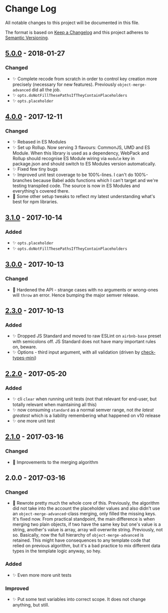 # Change Log
All notable changes to this project will be documented in this file.

The format is based on [Keep a Changelog](http://keepachangelog.com/)
and this project adheres to [Semantic Versioning](http://semver.org/).

## [5.0.0] - 2018-01-27
### Changed
- ✨ Complete recode from scratch in order to control key creation more precisely (necessary for new features). Previously `object-merge-advanced` did all the job.
- ✨ `opts.doNotFillThesePathsIfTheyContainPlaceholders`
- ✨ `opts.placeholder`

## [4.0.0] - 2017-12-11
### Changed
- ✨ Rebased in ES Modules
- ✨ Set up Rollup. Now serving 3 flavours: CommonJS, UMD and ES Module. When this library is used as a dependency, WebPack and Rollup should recognise ES Module wiring via `module` key in package.json and should switch to ES Modules version automatically.
- ✨ Fixed few tiny bugs
- ✨ Improved unit test coverage to be 100%-lines. I can't do 100%-branches because Babel adds functions which I can't target and we're testing transpiled code. The source is now in ES Modules and everything's covered there.
- 👾 Some other setup tweaks to reflect my latest understanding what's best for npm libraries.

## [3.1.0] - 2017-10-14
### Added
- ✨ `opts.placeholder`
- ✨ `opts.doNotFillThesePathsIfTheyContainPlaceholders`

## [3.0.0] - 2017-10-13
### Changed
- 🔧 Hardened the API - strange cases with no arguments or wrong-ones will `throw` an error. Hence bumping the major semver release.

## [2.3.0] - 2017-10-13
### Added
- ✨ Dropped JS Standard and moved to raw ESLint on `airbnb-base` preset with semicolons off. JS Standard does not have many important rules on, beware.
- ✨ Options - third input argument, with all validation (driven by [check-types-mini](https://github.com/codsen/check-types-mini))

## [2.2.0] - 2017-05-20
### Added
- ✨ cli `clear` when running unit tests (not that relevant for end-user, but totally relevant when maintaining all this)
- ✨ now consuming `standard` as a normal semver range, not _the latest greatest_ which is a liability remembering what happened on v10 release
- ✨ one more unit test

## [2.1.0] - 2017-03-16
### Changed
- 🔧 Improvements to the merging algorithm

## 2.0.0 - 2017-03-16
### Changed
- 🔧 Rewrote pretty much the whole core of this. Previously, the algorithm did not take into the account the placeholder values and also didn't use an `object-merge-advanced`-class merging, only filled the missing keys. It's fixed now. From practical standpoint, the main difference is when merging two plain objects, if two have the same key but one's value is a string, another's value is array, array will overwrite string. Previously, not so. Basically, now the full hierarchy of `object-merge-advanced` is retained. This might have consequences to any template code that relied on previous algorithm, but it's a bad practice to mix different data types in the template logic anyway, so hey.

### Added
- ✨ Even more more unit tests

### Improved
- ✨ Put some test variables into correct scope. It does not change anything, but still.

[2.0.0]: https://github.com/codsen/object-fill-missing-keys/compare/v1.4.0...v2.0.0
[2.1.0]: https://github.com/codsen/object-fill-missing-keys/compare/v2.0.0...v2.1.0
[2.2.0]: https://github.com/codsen/object-fill-missing-keys/compare/v2.1.0...v2.2.0
[2.3.0]: https://github.com/codsen/object-fill-missing-keys/compare/v2.2.0...v2.3.0
[3.0.0]: https://github.com/codsen/object-fill-missing-keys/compare/v2.3.0...v3.0.0
[3.1.0]: https://github.com/codsen/object-fill-missing-keys/compare/v3.0.0...v3.1.0
[4.0.0]: https://github.com/codsen/object-fill-missing-keys/compare/v3.1.0...v4.0.0
[5.0.0]: https://github.com/codsen/object-fill-missing-keys/compare/v4.0.0...v5.0.0
